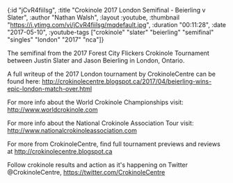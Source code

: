 {:id "jCvR4fiilsg",
 :title "Crokinole 2017 London Semifinal - Beierling v Slater",
 :author "Nathan Walsh",
 :layout :youtube,
 :thumbnail "https://i.ytimg.com/vi/jCvR4fiilsg/mqdefault.jpg",
 :duration "00:11:28",
 :date "2017-05-10",
 :youtube-tags
 ["crokinole"
  "slater"
  "beierling"
  "semifinal"
  "singles"
  "london"
  "2017"
  "nca"]}


The semifinal from the 2017 Forest City Flickers Crokinole Tournament between Justin Slater and Jason Beierling in London, Ontario.

A full writeup of the 2017 London tournament by CrokinoleCentre can be found here: http://crokinolecentre.blogspot.ca/2017/04/beierling-wins-epic-london-match-over.html

For more info about the World Crokinole Championships visit: http://www.worldcrokinole.com

For more info about the National Crokinole Association Tour visit: http://www.nationalcrokinoleassociation.com

For more from CrokinoleCentre, find full tournament previews and reviews at http://crokinolecentre.blogspot.ca

Follow crokinole results and action as it's happening on Twitter @CrokinoleCentre, https://twitter.com/CrokinoleCentre
